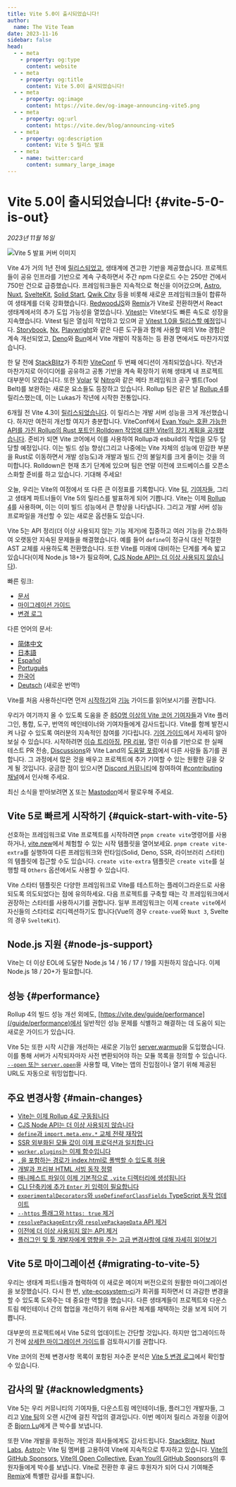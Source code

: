 ```yaml
---
title: Vite 5.0이 출시되었습니다!
author:
  name: The Vite Team
date: 2023-11-16
sidebar: false
head:
  - - meta
    - property: og:type
      content: website
  - - meta
    - property: og:title
      content: Vite 5.0이 출시되었습니다!
  - - meta
    - property: og:image
      content: https://vite.dev/og-image-announcing-vite5.png
  - - meta
    - property: og:url
      content: https://vite.dev/blog/announcing-vite5
  - - meta
    - property: og:description
      content: Vite 5 릴리스 발표
  - - meta
    - name: twitter:card
      content: summary_large_image
---
```


# Vite 5.0이 출시되었습니다! {#vite-5-0-is-out}

_2023년 11월 16일_

![Vite 5 발표 커버 이미지](/og-image-announcing-vite5.png)

Vite 4가 거의 1년 전에 [릴리스되었고](./announcing-vite4.md), 생태계에 견고한 기반을 제공했습니다. 프로젝트들이 공유 인프라를 기반으로 계속 구축하면서 주간 npm 다운로드 수는 250만 건에서 750만 건으로 급증했습니다. 프레임워크들은 지속적으로 혁신을 이어갔으며, [Astro](https://astro.build/), [Nuxt](https://nuxt.com/), [SvelteKit](https://kit.svelte.dev/), [Solid Start](https://www.solidjs.com/blog/introducing-solidstart), [Qwik City](https://qwik.builder.io/qwikcity/overview/) 등을 비롯해 새로운 프레임워크들이 합류하여 생태계를 더욱 강화했습니다. [RedwoodJS](https://redwoodjs.com/)와 [Remix](https://remix.run/)가 Vite로 전환하면서 React 생태계에서의 추가 도입 가능성을 열었습니다. [Vitest](https://vitest.dev)는 Vite보다도 빠른 속도로 성장을 지속했습니다. Vitest 팀은 열심히 작업하고 있으며 곧 [Vitest 1.0을 릴리스할 예정](https://github.com/vitest-dev/vitest/issues/3596)입니다. [Storybook](https://storybook.js.org), [Nx](https://nx.dev), [Playwright](https://playwright.dev)와 같은 다른 도구들과 함께 사용할 때의 Vite 경험은 계속 개선되었고, [Deno](https://deno.com)와 [Bun](https://bun.sh)에서 Vite 개발이 작동하는 등 환경 면에서도 마찬가지였습니다.

한 달 전에 [StackBlitz](https://stackblitz.com)가 주최한 [ViteConf](https://viteconf.org/23/replay) 두 번째 에디션이 개최되었습니다. 작년과 마찬가지로 아이디어를 공유하고 공통 기반을 계속 확장하기 위해 생태계 내 프로젝트 대부분이 모였습니다. 또한 [Volar](https://volarjs.dev/) 및 [Nitro](https://nitro.build/)와 같은 메타 프레임워크 공구 벨트(Tool Belt)를 보완하는 새로운 요소들도 등장하고 있습니다. Rollup 팀은 같은 날 [Rollup 4](https://rollupjs.org)를 릴리스했는데, 이는 Lukas가 작년에 시작한 전통입니다.

6개월 전 Vite 4.3이 [릴리스되었습니다](./announcing-vite4.md). 이 릴리스는 개발 서버 성능을 크게 개선했습니다. 하지만 여전히 개선할 여지가 충분합니다. ViteConf에서 [Evan You는 호환 가능한 API를 가진 Rollup의 Rust 포트인 Rolldown 작업에 대한 Vite의 장기 계획을 공개했습니다](https://www.youtube.com/watch?v=hrdwQHoAp0M). 준비가 되면 Vite 코어에서 이를 사용하여 Rollup과 esbuild의 작업을 모두 담당할 예정입니다. 이는 빌드 성능 향상(그리고 나중에는 Vite 자체의 성능에 민감한 부분을 Rust로 이동하면서 개발 성능도)과 개발과 빌드 간의 불일치를 크게 줄이는 것을 의미합니다. Rolldown은 현재 초기 단계에 있으며 팀은 연말 이전에 코드베이스를 오픈소스화할 준비를 하고 있습니다. 기대해 주세요!

오늘, 우리는 Vite의 여정에서 또 다른 큰 이정표를 기록합니다. Vite [팀](/team), [기여자들](https://github.com/vitejs/vite/graphs/contributors), 그리고 생태계 파트너들이 Vite 5의 릴리스를 발표하게 되어 기쁩니다. Vite는 이제 [Rollup 4](https://github.com/vitejs/vite/pull/14508)를 사용하며, 이는 이미 빌드 성능에서 큰 향상을 나타냅니다. 그리고 개발 서버 성능 프로파일을 개선할 수 있는 새로운 옵션들도 있습니다.

Vite 5는 API 정리(더 이상 사용되지 않는 기능 제거)에 집중하고 여러 기능을 간소화하여 오랫동안 지속된 문제들을 해결했습니다. 예를 들어 `define`이 정규식 대신 적절한 AST 교체를 사용하도록 전환했습니다. 또한 Vite를 미래에 대비하는 단계를 계속 밟고 있습니다(이제 Node.js 18+가 필요하며, [CJS Node API는 더 이상 사용되지 않습니다](/guide/migration#deprecate-cjs-node-api)).

빠른 링크:

- [문서](/)
- [마이그레이션 가이드](/guide/migration)
- [변경 로그](https://github.com/vitejs/vite/blob/main/packages/vite/CHANGELOG.md#500-2023-11-16)

다른 언어의 문서:

- [简体中文](https://cn.vite.dev/)
- [日本語](https://ja.vite.dev/)
- [Español](https://es.vite.dev/)
- [Português](https://pt.vite.dev/)
- [한국어](https://ko.vite.dev/)
- [Deutsch](https://de.vite.dev/) (새로운 번역!)

Vite를 처음 사용하신다면 먼저 [시작하기](/guide/)와 [기능](/guide/features) 가이드를 읽어보시기를 권합니다.

우리가 여기까지 올 수 있도록 도움을 준 [850명 이상의 Vite 코어 기여자들](https://github.com/vitejs/vite/graphs/contributors)과 Vite 플러그인, 통합, 도구, 번역의 메인테이너와 기여자들에게 감사드립니다. Vite를 함께 발전시켜 나갈 수 있도록 여러분의 지속적인 참여를 기다립니다. [기여 가이드](https://github.com/vitejs/vite/blob/main/CONTRIBUTING.md)에서 자세히 알아보실 수 있습니다. 시작하려면 [이슈 트리아징](https://github.com/vitejs/vite/issues), [PR 리뷰](https://github.com/vitejs/vite/pulls), 열린 이슈를 기반으로 한 실패 테스트 PR 전송, [Discussions](https://github.com/vitejs/vite/discussions)와 Vite Land의 [도움말 포럼](https://discord.com/channels/804011606160703521/1019670660856942652)에서 다른 사람들 돕기를 권합니다. 그 과정에서 많은 것을 배우고 프로젝트에 추가 기여할 수 있는 원활한 길을 갖게 될 것입니다. 궁금한 점이 있으시면 [Discord 커뮤니티](http://chat.vite.dev/)에 참여하여 [#contributing 채널](https://discord.com/channels/804011606160703521/804439875226173480)에서 인사해 주세요.

최신 소식을 받아보려면 [X](https://twitter.com/vite_js) 또는 [Mastodon](https://webtoo.ls/@vite)에서 팔로우해 주세요.

## Vite 5로 빠르게 시작하기 {#quick-start-with-vite-5}

선호하는 프레임워크로 Vite 프로젝트를 시작하려면 `pnpm create vite`명령어를 사용하거나, [vite.new](https://vite.new)에서  체험할 수 있는 시작 템플릿을 열어보세요. `pnpm create vite-extra`를 실행하여 다른 프레임워크와 런타임(Solid, Deno, SSR, 라이브러리 스타터)의 템플릿에 접근할 수도 있습니다. `create vite-extra` 템플릿은 `create vite`를 실행할 때 `Others` 옵션에서도 사용할 수 있습니다.

Vite 스타터 템플릿은 다양한 프레임워크로 Vite를 테스트하는 플레이그라운드로 사용되도록 의도되었다는 점에 유의하세요. 다음 프로젝트를 구축할 때는 각 프레임워크에서 권장하는 스타터를 사용하시기를 권합니다. 일부 프레임워크는 이제 `create vite`에서 자신들의 스타터로 리디렉션하기도 합니다(Vue의 경우 `create-vue`와 `Nuxt 3`, Svelte의 경우 `SvelteKit`).

## Node.js 지원 {#node-js-support}

Vite는 더 이상 EOL에 도달한 Node.js 14 / 16 / 17 / 19를 지원하지 않습니다. 이제 Node.js 18 / 20+가 필요합니다.

## 성능 {#performance}

Rollup 4의 빌드 성능 개선 외에도, [https://vite.dev/guide/performance](/guide/performance)에서 일반적인 성능 문제를 식별하고 해결하는 데 도움이 되는 새로운 가이드가 있습니다.

Vite 5는 또한 시작 시간을 개선하는 새로운 기능인 [server.warmup](/guide/performance.html#warm-up-frequently-used-files)을 도입했습니다. 이를 통해 서버가 시작되자마자 사전 변환되어야 하는 모듈 목록을 정의할 수 있습니다. [`--open` 또는 `server.open`](/config/server-options.html#server-open)을 사용할 때, Vite는 앱의 진입점이나 열기 위해 제공된 URL도 자동으로 워밍업합니다.

## 주요 변경사항 {#main-changes}

- [Vite는 이제 Rollup 4로 구동됩니다](/guide/migration#rollup-4)
- [CJS Node API는 더 이상 사용되지 않습니다](/guide/migration#deprecate-cjs-node-api)
- [`define`과 `import.meta.env.*` 교체 전략 재작업](/guide/migration#rework-define-and-import-meta-env-replacement-strategy)
- [SSR 외부화된 모듈 값이 이제 프로덕션과 일치합니다](/guide/migration#ssr-externalized-modules-value-now-matches-production)
- [`worker.plugins`는 이제 함수입니다](/guide/migration#worker-plugins-is-now-a-function)
- [`.`을 포함하는 경로가 index.html로 폴백할 수 있도록 허용](/guide/migration#allow-path-containing-to-fallback-to-index-html)
- [개발과 프리뷰 HTML 서빙 동작 정렬](/guide/migration#align-dev-and-preview-html-serving-behaviour)
- [매니페스트 파일이 이제 기본적으로 `.vite` 디렉터리에 생성됩니다](/guide/migration#manifest-files-are-now-generated-in-vite-directory-by-default)
- [CLI 단축키에 추가 `Enter` 키 입력이 필요합니다](/guide/migration#cli-shortcuts-require-an-additional-enter-press)
- [`experimentalDecorators`와 `useDefineForClassFields` TypeScript 동작 업데이트](/guide/migration#update-experimentaldecorators-and-usedefineforclassfields-typescript-behaviour)
- [`--https` 플래그와 `https: true` 제거](/guide/migration#remove-https-flag-and-https-true)
- [`resolvePackageEntry`와 `resolvePackageData` API 제거](/guide/migration#remove-resolvepackageentry-and-resolvepackagedata-apis)
- [이전에 더 이상 사용되지 않는 API 제거](/guide/migration#removed-deprecated-apis)
- [플러그인 및 툴 개발자에게 영향을 주는 고급 변경사항에 대해 자세히 읽어보기](/guide/migration#advanced)

## Vite 5로 마이그레이션 {#migrating-to-vite-5}

우리는 생태계 파트너들과 협력하여 이 새로운 메이저 버전으로의 원활한 마이그레이션을 보장했습니다. 다시 한 번, [vite-ecosystem-ci](https://www.youtube.com/watch?v=7L4I4lDzO48)가 회귀를 피하면서 더 과감한 변경을 할 수 있도록 도와주는 데 중요한 역할을 했습니다. 다른 생태계들이 프로젝트와 다운스트림 메인테이너 간의 협업을 개선하기 위해 유사한 체계를 채택하는 것을 보게 되어 기쁩니다.

대부분의 프로젝트에서 Vite 5로의 업데이트는 간단할 것입니다. 하지만 업그레이드하기 전에 [상세한 마이그레이션 가이드](/guide/migration)를 검토하시기를 권합니다.

Vite 코어의 전체 변경사항 목록이 포함된 저수준 분석은 [Vite 5 변경 로그](https://github.com/vitejs/vite/blob/main/packages/vite/CHANGELOG.md#500-2023-11-16)에서 확인할 수 있습니다.

## 감사의 말 {#acknowledgments}

Vite 5는 우리 커뮤니티의 기여자들, 다운스트림 메인테이너들, 플러그인 개발자들, 그리고 [Vite 팀](/team)의 오랜 시간에 걸친 작업의 결과입니다. 이번 메이저 릴리스 과정을 이끌어준 [Bjorn Lu](https://twitter.com/bluwyoo)에게 큰 박수를 보냅니다.

또한 Vite 개발을 후원하는 개인과 회사들에게도 감사드립니다. [StackBlitz](https://stackblitz.com/), [Nuxt Labs](https://nuxtlabs.com/), [Astro](https://astro.build)는 Vite 팀 멤버를 고용하여 Vite에 지속적으로 투자하고 있습니다. [Vite의 GitHub Sponsors](https://github.com/sponsors/vitejs), [Vite의 Open Collective](https://opencollective.com/vite), [Evan You의 GitHub Sponsors](https://github.com/sponsors/yyx990803)의 후원자들에게 박수를 보냅니다. Vite로 전환한 후 골드 후원자가 되어 다시 기여해준 [Remix](https://remix.run/)에 특별한 감사를 표합니다.